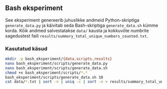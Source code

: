 ## Bash eksperiment

See eksperiment genereerib juhuslikke andmeid Python-skriptiga `generate_data.py`
ja käivitab seda Bash-skriptiga `generate_data.sh` kümme korda.
Kõik andmed salvestatakse `data/` kausta ja kokkuvõte numbrite sagedustest
faili `results/summary_total_unique_numbers_counted.txt`.

### Kasutatud käsud
```bash
mkdir -p bash_eksperiment/{data,scripts,results}
nano bash_eksperiment/scripts/generate_data.py
nano bash_eksperiment/scripts/generate_data.sh
chmod +x bash_eksperiment/scripts/*.*
bash_eksperiment/scripts/generate_data.sh 10
cat data/*.txt | sort -n | uniq -c | sort -n > results/summary_total_unique_numbers_counted.txt
